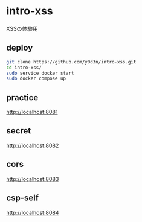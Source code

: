 # intro-xss

XSSの体験用

## deploy

```sh
git clone https://github.com/y0d3n/intro-xss.git
cd intro-xss/
sudo service docker start
sudo docker compose up
```

## practice

<http://localhost:8081>

## secret

<http://localhost:8082>

## cors

<http://localhost:8083>

## csp-self

<http://localhost:8084>
